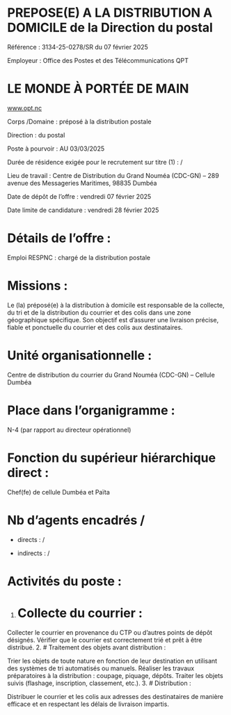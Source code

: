 # PREPOSE(E) A LA DISTRIBUTION A DOMICILE de la Direction du postal

Référence : 3134-25-0278/SR du 07 février 2025

Employeur : Office des Postes et des Télécommunications QPT

# LE MONDE À PORTÉE DE MAIN

www.opt.nc

Corps /Domaine : préposé à la distribution postale

Direction : du postal

Poste à pourvoir : AU 03/03/2025

Durée de résidence exigée pour le recrutement sur titre (1) : /

Lieu de travail : Centre de Distribution du Grand Nouméa (CDC-GN) – 289 avenue des Messageries Maritimes, 98835 Dumbéa

Date de dépôt de l’offre : vendredi 07 février 2025

Date limite de candidature : vendredi 28 février 2025

# Détails de l’offre :

Emploi RESPNC : chargé de la distribution postale

# Missions :

Le (la) préposé(e) à la distribution à domicile est responsable de la collecte, du tri et de la distribution du courrier et des colis dans une zone géographique spécifique. Son objectif est d’assurer une livraison précise, fiable et ponctuelle du courrier et des colis aux destinataires.

# Unité organisationnelle :

Centre de distribution du courrier du Grand Nouméa (CDC-GN) – Cellule Dumbéa

# Place dans l’organigramme :

N-4 (par rapport au directeur opérationnel)

# Fonction du supérieur hiérarchique direct :

Chef(fe) de cellule Dumbéa et Païta

# Nb d’agents encadrés /

- directs : /

- indirects : /

# Activités du poste :

1. # Collecte du courrier :

Collecter le courrier en provenance du CTP ou d’autres points de dépôt désignés. Vérifier que le courrier est correctement trié et prêt à être distribué.
2. # Traitement des objets avant distribution :

Trier les objets de toute nature en fonction de leur destination en utilisant des systèmes de tri automatisés ou manuels. Réaliser les travaux préparatoires à la distribution : coupage, piquage, dépôts. Traiter les objets suivis (flashage, inscription, classement, etc.).
3. # Distribution :

Distribuer le courrier et les colis aux adresses des destinataires de manière efficace et en respectant les délais de livraison impartis.